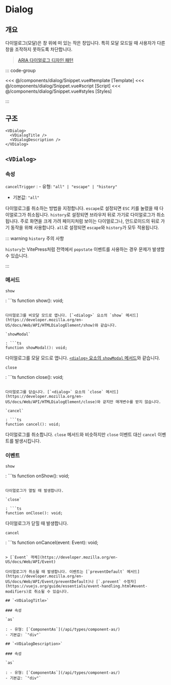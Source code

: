 <script setup lang="ts">
import Snippet from "./Snippet.vue";
</script>

# Dialog

## 개요

다이얼로그(모달)은 창 위에 떠 있는 작은 창입니다. 특히 모달 모드일 때 사용자가 다른 창을 조작하지 못하도록 차단합니다.

> [ARIA 다이얼로그 디자인 패턴](https://www.w3.org/WAI/ARIA/apg/patterns/dialog-modal/)

<VComponentPreview>
  <Snippet />
</VComponentPreview>

::: code-group

<<< @/components/dialog/Snippet.vue#template [Template]
<<< @/components/dialog/Snippet.vue#script [Script]
<<< @/components/dialog/Snippet.vue#styles [Styles]

:::

## 구조

```vue-html
<VDialog>
  <VDialogTitle />
  <VDialogDescription />
</VDialog>
```

## `<VDialog>`

### 속성

`cancelTrigger`
: - 유형: `"all" | "escape" | "history"`
  - 기본값: `"all"`

  다이얼로그를 취소하는 방법을 지정합니다. `escape`로 설정되면 `ESC` 키를 눌렸을 때 다이얼로그가 취소됩니다. `history`로 설정되면 브라우저 뒤로 가기로 다이얼로그가 취소됩니다. 주로 화면을 크게 가려 페이지처럼 보이는 다이얼로그나, 안드로이드의 뒤로 가기 동작을 위해 사용합니다. `all`로 설정되면 `escape`와 `history`가 모두 적용됩니다.

  ::: warning `history` 주의 사항

  `history`는 VitePress처럼 전역에서 `popstate` 이벤트를 사용하는 경우 문제가 발생할 수 있습니다.

  :::

### 메서드

`show`

: ```ts
  function show(): void;
  ```

  다이얼로그를 비모달 모드로 엽니다. [`<dialog>` 요소의 `show` 메서드](https://developer.mozilla.org/en-US/docs/Web/API/HTMLDialogElement/show)와 같습니다.

`showModal`

: ```ts
  function showModal(): void;
  ```

  다이얼로그를 모달 모드로 엽니다. [`<dialog>` 요소의 `showModal` 메서드](https://developer.mozilla.org/en-US/docs/Web/API/HTMLDialogElement/showModal)와 같습니다.

`close`

: ```ts
  function close(): void;
  ```

  다이얼로그를 닫습니다. [`<dialog>` 요소의 `close` 메서드](https://developer.mozilla.org/en-US/docs/Web/API/HTMLDialogElement/close)와 같지만 매개변수를 받지 않습니다.

`cancel`

: ```ts
  function cancel(): void;
  ```

  다이얼로그를 취소합니다. `close` 메서드와 비슷하지만 `close` 이벤트 대신 `cancel` 이벤트를 발생시킵니다.

### 이벤트

`show`

: ```ts
  function onShow(): void;
  ```

  다이얼로그가 열릴 때 발생합니다.

`close`

: ```ts
  function onClose(): void;
  ```

  다이얼로그가 닫힐 때 발생합니다.

`cancel`

: ```ts
  function onCancel(event: Event): void;
  ```

  > [`Event` 객체](https://developer.mozilla.org/en-US/docs/Web/API/Event)

  다이얼로그가 취소될 때 발생합니다. 이벤트는 [`preventDefault` 메서드](https://developer.mozilla.org/en-US/docs/Web/API/Event/preventDefault)나 [`.prevent` 수정자](https://vuejs.org/guide/essentials/event-handling.html#event-modifiers)로 취소될 수 있습니다.

## `<VDialogTitle>`

### 속성

`as`

: - 유형: [`ComponentAs`](/api/types/component-as/)
  - 기본값: `"div"`

## `<VDialogDescription>`

### 속성

`as`

: - 유형: [`ComponentAs`](/api/types/component-as/)
  - 기본값: `"div"`
